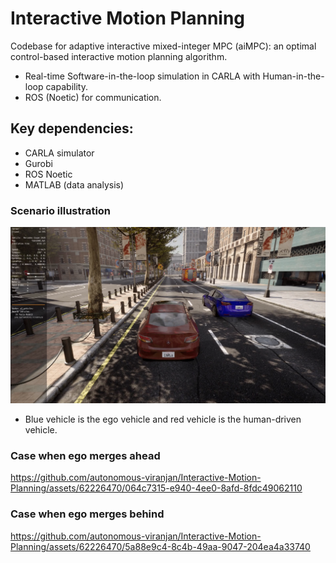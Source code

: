 # Interactive Motion Planning
Codebase for adaptive interactive mixed-integer MPC (aiMPC): an optimal control-based interactive motion planning algorithm.

- Real-time Software-in-the-loop simulation in CARLA with Human-in-the-loop capability.
- ROS (Noetic) for communication.

## Key dependencies:
- CARLA simulator
- Gurobi
- ROS Noetic
- MATLAB (data analysis)

### Scenario illustration
![alt text](https://github.com/autonomous-viranjan/Interactive-Motion-Planning/blob/main/scenario.png)

- Blue vehicle is the ego vehicle and red vehicle is the human-driven vehicle.

### Case when ego merges ahead
https://github.com/autonomous-viranjan/Interactive-Motion-Planning/assets/62226470/064c7315-e940-4ee0-8afd-8fdc49062110
### Case when ego merges behind
https://github.com/autonomous-viranjan/Interactive-Motion-Planning/assets/62226470/5a88e9c4-8c4b-49aa-9047-204ea4a33740

